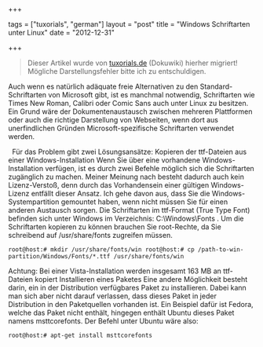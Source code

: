+++

tags = ["tuxorials", "german"]
layout = "post"
title = "Windows Schriftarten unter Linux"
date = "2012-12-31"

+++

>
> Dieser Artikel wurde von [tuxorials.de](http://tuxorials.de) (Dokuwiki) hierher migriert!
> Mögliche Darstellungsfehler bitte ich zu entschuldigen.
>


Auch wenn es natürlich adäquate freie Alternativen zu den
Standard-Schriftarten von Microsoft gibt, ist es manchmal notwendig,
Schriftarten wie Times New Roman, Calibri oder Comic Sans auch unter
Linux zu besitzen. Ein Grund wäre der Dokumentenaustausch zwischen
mehreren Plattformen oder auch die richtige Darstellung von Webseiten,
wenn dort aus unerfindlichen Gründen Microsoft-spezifische Schriftarten
verwendet werden.

  Für das Problem gibt zwei Lösungsansätze: Kopieren der ttf-Dateien aus
einer Windows-Installation Wenn Sie über eine vorhandene
Windows-Installation verfügen, ist es durch zwei Befehle möglich sich
die Schriftarten zugänglich zu machen. Meiner Meinung nach besteht
dadurch auch kein Lizenz-Verstoß, denn durch das Vorhandensein einer
gültigen Windows-Lizenz entfällt dieser Ansatz. Ich gehe davon aus, dass
Sie die Windows-Systempartition gemountet haben, wenn nicht müssen Sie
für einen anderen Austausch sorgen. Die Schriftarten im ttf-Format (True
Type Font) befinden sich unter Windows im Verzeichnis:
C:\\Windows\\Fonts . Um die Schriftarten kopieren zu können brauchen Sie
root-Rechte, da Sie schreibend auf /usr/share/fonts zugreifen müssen.

```
root@host:# mkdir /usr/share/fonts/win root@host:# cp /path-to-win-partition/Windows/Fonts/*.ttf /usr/share/fonts/win
```

Achtung: Bei einer Vista-Installation werden insgesamt 163 MB an
ttf-Dateien kopiert Installieren eines Paketes Eine andere Möglichkeit
besteht darin, ein in der Distribution verfügbares Paket zu
installieren. Dabei kann man sich aber nicht darauf verlassen, dass
dieses Paket in jeder Distribution in den Paketquellen vorhanden ist.
Ein Beispiel dafür ist Fedora, welche das Paket nicht enthält, hingegen
enthält Ubuntu dieses Paket namens msttcorefonts. Der Befehl unter
Ubuntu wäre also:

```
root@host:# apt-get install msttcorefonts
```
